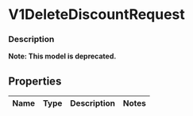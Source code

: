 
# V1DeleteDiscountRequest

### Description


**Note: This model is deprecated.**

## Properties
Name | Type | Description | Notes
------------ | ------------- | ------------- | -------------



